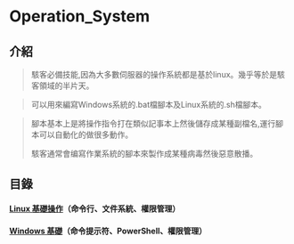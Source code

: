 # Operation_System
## 介紹
> 駭客必備技能,因為大多數伺服器的操作系統都是基於linux。幾乎等於是駭客領域的半片天。

> 可以用來編寫Windows系統的.bat檔腳本及Linux系統的.sh檔腳本。

> 腳本基本上是將操作指令打在類似記事本上然後儲存成某種副檔名,運行腳本可以自動化的做很多動作。
>
> 駭客通常會编寫作業系統的腳本來製作成某種病毒然後惡意散播。
## 目錄
#### [Linux 基礎操作](https://github.com/shawnhuang125/Operation_System/blob/main/linux/linux_operate.md)（命令行、文件系統、權限管理）
#### [Windows 基礎]()（命令提示符、PowerShell、權限管理）
